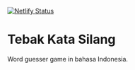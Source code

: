 [![Netlify Status](https://api.netlify.com/api/v1/badges/aeca1ab3-3410-4b83-b25a-41628495ef33/deploy-status)](https://app.netlify.com/sites/tebak-kata-silang/deploys)

# Tebak Kata Silang

Word guesser game in bahasa Indonesia.
